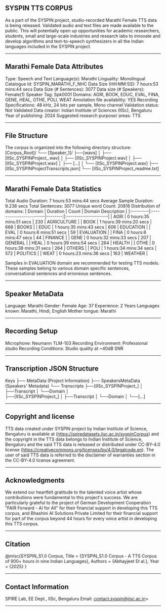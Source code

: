 ## SYSPIN TTS CORPUS

As a part of the SYSPIN project, studio-recorded Marathi Female TTS data is being released.
Validated audio and text files are made available to the public. This will potentially open up
opportunities for academic researchers, students, small and large-scale industries and research
labs to innovate and develop algorithms and text-to-speech synthesizers in all the Indian languages
included in the SYSPIN project.

---

## Marathi Female Data Attributes

Type: Speech and Text
Language(s): Marathi
Linguality: Monolingual
Catalogue Id: SYSPIN_MARATHI_F_NHC
Data Size (HH:MM:SS): 7 hours:53 mins:44 secs
Data Size (# Sentences): 3077
Data size (# Speakers): Female(1)
Speaker Tag: Spk0001
Domains: AGRI, BOOK, EDUC, EVAL, FINA, GENE, HEAL, OTHE, POLI, WEAT
Annotation file availability: YES
Recording Specifications: 48 kHz, 24 bits per sample, Mono channel
Validation status: Not Validated
Data creator: Indian Institute of Sciences (IISc), Bengaluru
Year of publishing: 2024
Suggested research purpose/ areas: TTS

---

## File Structure

The corpus is organized into the following directory structure:
[Corpus_Root]/
└── [Speaker_1]/
      ├──[wavs]
      │    ├── [IISc_SYSPINProject_<languageTag><genderTag><domainTag><uniqueID>.wav]
      │    ├── [IISc_SYSPINProject<languageTag><genderTag><domainTag><uniqueID>.wav]
      │    ├── [IISc_SYSPINProject<languageTag><genderTag><domainTag><uniqueID>.wav]
      │    ├── [...]
      │    └── [IISc_SYSPINProject<languageTag><genderTag><domainTag><uniqueID>.wav]
      ├── [IISc_SYSPINProject<languageTag><genderTag><speakerTag><qualityCheckTag>Transcripts.json]
      └── [IISc_SYSPINProject<languageTag><genderTag><speakerTag><qualityCheckTag>_readme.txt]

---

## Marathi Female Data Statistics

Total Audio Duration:    7 hours:53 mins:44 secs
Average Sample Duration: 9.238 secs
Total Sentences:         3077
Unique word Count:       20816
Distribution of domains:
| Domain   | Duration                |   Count | Domain Description   |
|:---------|:------------------------|--------:|:---------------------|
| AGRI     | 0 hours:35 mins:51 secs |     230 | AGRICULTURE          |
| BOOK     | 1 hours:39 mins:20 secs |     668 | BOOKS                |
| EDUC     | 1 hours:35 mins:43 secs |     606 | EDUCATION            |
| EVAL     | 0 hours:6 mins:51 secs  |     59  | EVALUATION           |
| FINA     | 0 hours:6 mins:47 secs  |     44  | FINANCE              |
| GENE     | 0 hours:32 mins:33 secs |     207 | GENERAL              |
| HEAL     | 0 hours:39 mins:54 secs |     264 | HEALTH               |
| OTHE     | 0 hours:38 mins:31 secs |     264 | OTHERS               |
| POLI     | 1 hours:34 mins:34 secs |     572 | POLITICS             |
| WEAT     | 0 hours:23 mins:36 secs |     163 | WEATHER              |

Samples in EVALUATION domain are recommended for testing TTS models. These samples belong to
various domain specific sentences, conversational sentences and erroneous sentences.

---

## Speaker MetaData

Language: Marathi
Gender: Female
Age: 37
Experience: 2 Years
Languages known: Marathi, Hindi, English
Mother tongue: Marathi

---

## Recording Setup

Microphone: Neumann TLM-103
Recording Environment: Professional studio
Recording Conditions: Studio quality at ~40dB SNR

---

## Transcription JSON Structure

Keys
├── MetaData (Project Information)
├── SpeakersMetaData (Speakers' Metadata)
└── Transcripts
        ├──[IISc_SYSPINProject_<languageTag><genderTag><domainTag><uniqueID>]
        │ 			├──Transcript
        │ 			└──Domain
        │ 		
        ├──[IISc_SYSPINProject<languageTag><genderTag><domainTag>_<uniqueID>]
        │ 			├──Transcript
        │ 			└──Domain
        │
        └──[...]

---

## Copyright and license

TTS data created under SYSPIN project by Indian Institute of Science, Bengaluru is available
at (https://spiredatasets.iisc.ac.in/syspinCorpus) and the copyright in the TTS data belongs to
Indian Institute of Science, Bengaluru and the said TTS data is released or distributed under
CC-BY-4.0 license (https://creativecommons.org/licenses/by/4.0/legalcode.en). The user of
said TTS data is referred to the disclaimer of warranties section in the CC-BY-4.0 license
agreement.

---

## Acknowledgments

We extend our heartfelt gratitude to the talented voice artist whose contributions were
fundamental to this project's success.
We are particularly grateful to the project of German Development Cooperation "FAIR Forward - AI
for All" for their financial support in developing this TTS corpus, and Bhashini AI Solutions 
Private Limited for their financial support for part of the corpus beyond 44 hours for every 
voice artist in developing this TTS corpus.

---

## Citation

@misc{SYSPIN_S1.0 Corpus,
     	Title = {SYSPIN_S1.0 Corpus - A TTS Corpus of 900+ hours in nine Indian Languages},
     	Authors = {Abhayjeet Et al.},
     	Year = {2025}
}

---

## Contact Information

SPIRE Lab, EE Dept., IISc, Bengaluru
Email: contact.syspin@iisc.ac.in>

---

